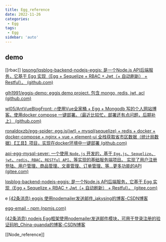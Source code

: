 ```yaml
---
title: Egg_reference
date: 2022-11-26
categories:
 - Egg
tags:
 - Egg
sidebar: 'auto'
---
```


## demo
[[rbac]]
[lqsong/lqsblog-backend-nodejs-eggjs: 是一个Node.js API后端服务，它基于 Egg 实现（Egg + Sequelize + RBAC + Jwt（+ 自动刷新） + Restful）。 (github.com)](https://github.com/lqsong/lqsblog-backend-nodejs-eggjs)

[glh1991/eggjs-demo: eggjs demo project. 包含 mongo, redis, jwt, acl (github.com)](https://github.com/glh1991/eggjs-demo)

[wl05/AntVueBlogFront: 🔥使用Vue全家桶 + Egg + Mongodb 写的个人网站博客。使用docker compose 一键部署。（最近比较忙，部署还有点问题，后期补上） (github.com)](https://github.com/wl05/AntVueBlogFront)

[ronaldoxzb/egg-spider: egg.js(jwt) + mysql(sequelize) + redis + docker + docker-compose + nginx + vue + element-ui 全栈获取省市区数据（统计局数据）【工具】项目，实现在docker环境中一键部署 (github.com)](https://github.com/ronaldoxzb/egg-spider)

[api-egg-mysql-sever: 一个使用 `Node.js` 开发的，基于 `Egg.js`、`Sequelize`、`jwt`、`redis`、`RBAC`、`RESTful API`、等实现的基础服务端项目。 实现了用户注册登陆、用户管理、商品管理、文章管理、订单管理、等...更多功能的API (gitee.com)](https://gitee.com/china-quanda/api-egg-mysql-sever?_from=gitee_search)


[lqsblog-backend-nodejs-eggjs: 是一个Node.js API后端服务，它基于 Egg 实现（Egg + Sequelize + RBAC + Jwt（+ 自动刷新） + Restful）。 (gitee.com)](https://gitee.com/lqsong/lqsblog-backend-nodejs-eggjs?_from=gitee_search)


e
[(42条消息) eggjs 使用nodemailer发送邮件_jakysing的博客-CSDN博客](https://blog.csdn.net/yueyezhongpaihuai/article/details/86626875)

[egg-email - npm (npmjs.com)](https://www.npmjs.com/package/egg-email)

[(42条消息) nodejs Egg框架使用nodemailer发送邮件模块，可用于登录注册的验证码哟_China-quanda的博客-CSDN博客](https://blog.csdn.net/weixin_44248187/article/details/124015512)




[[Node_reference]]


